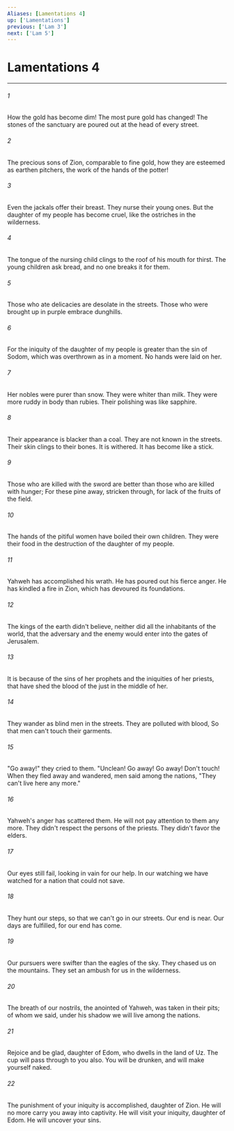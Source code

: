```yaml
---
Aliases: [Lamentations 4]
up: ['Lamentations']
previous: ['Lam 3']
next: ['Lam 5']
---
```

# Lamentations 4
***





###### 1 

How the gold has become dim! The most pure gold has changed! The stones of the sanctuary are poured out at the head of every street. 



###### 2 

The precious sons of Zion, comparable to fine gold, how they are esteemed as earthen pitchers, the work of the hands of the potter! 



###### 3 

Even the jackals offer their breast. They nurse their young ones. But the daughter of my people has become cruel, like the ostriches in the wilderness. 



###### 4 

The tongue of the nursing child clings to the roof of his mouth for thirst. The young children ask bread, and no one breaks it for them. 



###### 5 

Those who ate delicacies are desolate in the streets. Those who were brought up in purple embrace dunghills. 



###### 6 

For the iniquity of the daughter of my people is greater than the sin of Sodom, which was overthrown as in a moment. No hands were laid on her. 



###### 7 

Her nobles were purer than snow. They were whiter than milk. They were more ruddy in body than rubies. Their polishing was like sapphire. 



###### 8 

Their appearance is blacker than a coal. They are not known in the streets. Their skin clings to their bones. It is withered. It has become like a stick. 



###### 9 

Those who are killed with the sword are better than those who are killed with hunger; For these pine away, stricken through, for lack of the fruits of the field. 



###### 10 

The hands of the pitiful women have boiled their own children. They were their food in the destruction of the daughter of my people. 



###### 11 

Yahweh has accomplished his wrath. He has poured out his fierce anger. He has kindled a fire in Zion, which has devoured its foundations. 



###### 12 

The kings of the earth didn't believe, neither did all the inhabitants of the world, that the adversary and the enemy would enter into the gates of Jerusalem. 



###### 13 

It is because of the sins of her prophets and the iniquities of her priests, that have shed the blood of the just in the middle of her. 



###### 14 

They wander as blind men in the streets. They are polluted with blood, So that men can't touch their garments. 



###### 15 

"Go away!" they cried to them. "Unclean! Go away! Go away! Don't touch! When they fled away and wandered, men said among the nations, "They can't live here any more." 



###### 16 

Yahweh's anger has scattered them. He will not pay attention to them any more. They didn't respect the persons of the priests. They didn't favor the elders. 



###### 17 

Our eyes still fail, looking in vain for our help. In our watching we have watched for a nation that could not save. 



###### 18 

They hunt our steps, so that we can't go in our streets. Our end is near. Our days are fulfilled, for our end has come. 



###### 19 

Our pursuers were swifter than the eagles of the sky. They chased us on the mountains. They set an ambush for us in the wilderness. 



###### 20 

The breath of our nostrils, the anointed of Yahweh, was taken in their pits; of whom we said, under his shadow we will live among the nations. 



###### 21 

Rejoice and be glad, daughter of Edom, who dwells in the land of Uz. The cup will pass through to you also. You will be drunken, and will make yourself naked. 



###### 22 

The punishment of your iniquity is accomplished, daughter of Zion. He will no more carry you away into captivity. He will visit your iniquity, daughter of Edom. He will uncover your sins.
